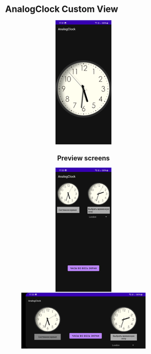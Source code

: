 # AnalogClock Custom View
 <p align="center"><img src = "https://github.com/ComeAYouA/AnalogClock/blob/master/preview/Screenshot_20240318_173154_AnalogClock.jpg" width="180" height="400"/></p>

 
  <h2 align="center">Preview screens</h2>
  <p align="center">
    <img src = "https://github.com/ComeAYouA/AnalogClock/blob/master/preview/Screenshot_20240318_173305_AnalogClock.jpg" width="180" height="400"/>
    <img align="Top" src = "https://github.com/ComeAYouA/AnalogClock/blob/master/preview/Screenshot_20240318_173310_AnalogClock.jpg" width="400" height="180"/>
  </p>



